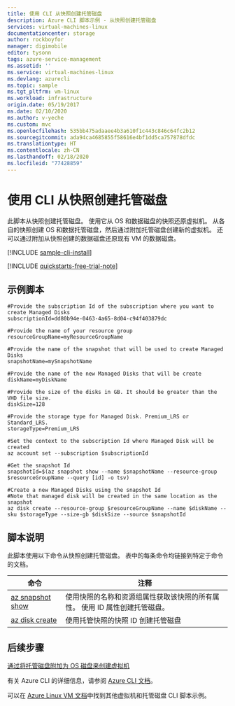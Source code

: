 ```yaml
---
title: 使用 CLI 从快照创建托管磁盘
description: Azure CLI 脚本示例 - 从快照创建托管磁盘
services: virtual-machines-linux
documentationcenter: storage
author: rockboyfor
manager: digimobile
editor: tysonn
tags: azure-service-management
ms.assetid: ''
ms.service: virtual-machines-linux
ms.devlang: azurecli
ms.topic: sample
ms.tgt_pltfrm: vm-linux
ms.workload: infrastructure
origin.date: 05/19/2017
ms.date: 02/10/2020
ms.author: v-yeche
ms.custom: mvc
ms.openlocfilehash: 535bb475adaaee4b3a610f1c443c846c64fc2b12
ms.sourcegitcommit: ada94ca4685855f58616e4bf1dd5ca757878dfdc
ms.translationtype: HT
ms.contentlocale: zh-CN
ms.lasthandoff: 02/18/2020
ms.locfileid: "77428859"
---
```

# <a name="create-a-managed-disk-from-a-snapshot-with-cli"></a>使用 CLI 从快照创建托管磁盘

此脚本从快照创建托管磁盘。 使用它从 OS 和数据磁盘的快照还原虚拟机。 从各自的快照创建 OS 和数据托管磁盘，然后通过附加托管磁盘创建新的虚拟机。 还可以通过附加从快照创建的数据磁盘还原现有 VM 的数据磁盘。

[!INCLUDE [sample-cli-install](../../../includes/sample-cli-install.md)]

[!INCLUDE [quickstarts-free-trial-note](../../../includes/quickstarts-free-trial-note.md)]

## <a name="sample-script"></a>示例脚本

```azurecli
#Provide the subscription Id of the subscription where you want to create Managed Disks
subscriptionId=dd80b94e-0463-4a65-8d04-c94f403879dc

#Provide the name of your resource group
resourceGroupName=myResourceGroupName

#Provide the name of the snapshot that will be used to create Managed Disks
snapshotName=mySnapshotName

#Provide the name of the new Managed Disks that will be create
diskName=myDiskName

#Provide the size of the disks in GB. It should be greater than the VHD file size.
diskSize=128

#Provide the storage type for Managed Disk. Premium_LRS or Standard_LRS.
storageType=Premium_LRS

#Set the context to the subscription Id where Managed Disk will be created
az account set --subscription $subscriptionId

#Get the snapshot Id 
snapshotId=$(az snapshot show --name $snapshotName --resource-group $resourceGroupName --query [id] -o tsv)

#Create a new Managed Disks using the snapshot Id
#Note that managed disk will be created in the same location as the snapshot
az disk create --resource-group $resourceGroupName --name $diskName --sku $storageType --size-gb $diskSize --source $snapshotId

```

## <a name="script-explanation"></a>脚本说明

此脚本使用以下命令从快照创建托管磁盘。 表中的每条命令均链接到特定于命令的文档。

| 命令 | 注释 |
|---|---|
| [az snapshot show](https://docs.azure.cn/cli/snapshot?view=azure-cli-latest#az-snapshot-show) | 使用快照的名称和资源组属性获取该快照的所有属性。 使用 ID 属性创建托管磁盘。  |
| [az disk create](https://docs.azure.cn/cli/disk?view=azure-cli-latest#az-disk-create) | 使用托管快照的快照 ID 创建托管磁盘 |

## <a name="next-steps"></a>后续步骤

[通过将托管磁盘附加为 OS 磁盘来创建虚拟机](./virtual-machines-linux-cli-sample-create-vm-from-managed-os-disks.md?toc=%2fcli%2fmodule%2ftoc.json)

有关 Azure CLI 的详细信息，请参阅 [Azure CLI 文档](https://docs.azure.cn/cli/index?view=azure-cli-latest)。

可以在 [Azure Linux VM 文档](../linux/cli-samples.md?toc=%2fvirtual-machines%2flinux%2ftoc.json)中找到其他虚拟机和托管磁盘 CLI 脚本示例。

<!--Update_Description: update meta properties, update link -->